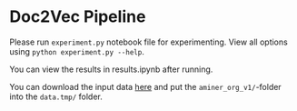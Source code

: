 # Doc2Vec Pipeline

Please run ```experiment.py``` notebook file for experimenting. View all options using ```python experiment.py --help```.

You can view the results in results.ipynb after running.

You can download the input data [here](https://drive.google.com/open?id=1UPQ94cnx4aviUL2vNwWD5Si7BlzMXwve) and put the
```aminer_org_v1/```-folder into the ```data.tmp/``` folder.